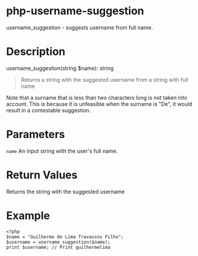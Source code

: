 # php-username-suggestion
username_suggestion - suggests username from full name.

# Description
username_suggestion(string $name): string
> Returns a string with the suggested username from a string with full name

Note that a surname that is less than two characters long is not taken into account. This is because it is unfeasible when the surname is "De", it would result in a contestable suggestion. 

# Parameters
`name`
An input string with the user's full name.

# Return Values
Returns the string with the suggested username

# Example
```
<?php
$name = "Guilherme de Lima Travassos Filho";
$username = username_suggestion($name);
print $username; // Print guilhermelima
```
